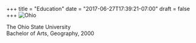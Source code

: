 +++
title = "Education"
date = "2017-06-27T17:39:21-07:00"
draft = false
+++
![Ohio](/images/ohio.png)

The Ohio State University  
Bachelor of Arts, Geography, 2000


